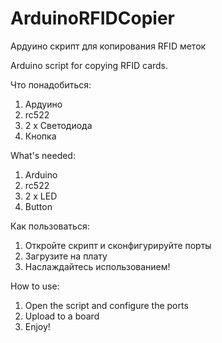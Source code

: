 # ArduinoRFIDCopier
Ардуино скрипт для копирования RFID меток

Arduino script for copying RFID cards.


Что понадобиться:
1) Ардуино
2) rc522
3) 2 x Светодиода
4) Кнопка

What's needed:
1) Arduino
2) rc522
3) 2 x LED
4) Button


Как пользоваться:
1) Откройте скрипт и сконфигурируйте порты
2) Загрузите на плату
3) Наслаждайтесь использованием!


How to use:
1) Open the script and configure the ports
2) Upload to a board
3) Enjoy!
